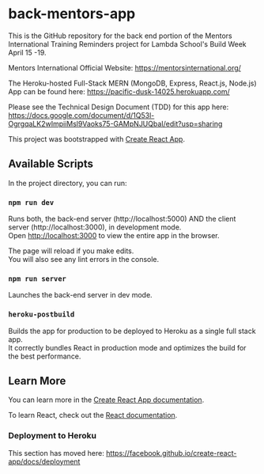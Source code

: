 # back-mentors-app

This is the GitHub repository for the back end portion of the Mentors International Training Reminders project
for Lambda School's Build Week April 15 -19.

Mentors International Official Website: https://mentorsinternational.org/

The Heroku-hosted Full-Stack MERN (MongoDB, Express, React.js, Node.js) App can be found here: https://pacific-dusk-14025.herokuapp.com/

Please see the Technical Design Document (TDD) for this app here: https://docs.google.com/document/d/1Q53l-OgrgqaLK2wImpiiMsl9Vaoks75-GAMpNJUQbaI/edit?usp=sharing

This project was bootstrapped with [Create React App](https://github.com/facebook/create-react-app).

## Available Scripts

In the project directory, you can run:

### `npm run dev`

Runs both, the back-end server (http://localhost:5000) AND the client server (http://localhost:3000), in development mode.<br>
Open [http://localhost:3000](http://localhost:3000) to view the entire app in the browser.

The page will reload if you make edits.<br>
You will also see any lint errors in the console.

### `npm run server`

Launches the back-end server in dev mode.<br>

### `heroku-postbuild`

Builds the app for production to be deployed to Heroku as a single full stack app.<br>
It correctly bundles React in production mode and optimizes the build for the best performance.

## Learn More

You can learn more in the [Create React App documentation](https://facebook.github.io/create-react-app/docs/getting-started).

To learn React, check out the [React documentation](https://reactjs.org/).

### Deployment to Heroku

This section has moved here: https://facebook.github.io/create-react-app/docs/deployment


